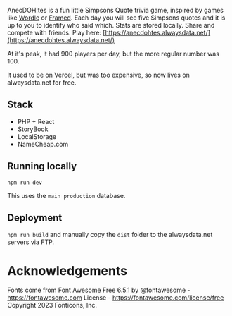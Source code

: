 AnecDOH!tes is a fun little Simpsons Quote trivia game, inspired by games like [Wordle](https://www.nytimes.com/games/wordle/index.html) or [Framed](www.framed.wtf). Each day you will see five Simpsons quotes and it is up to you to identify who said which. Stats are stored locally. Share and compete with friends. Play here: [https://anecdohtes.alwaysdata.net/](https://anecdohtes.alwaysdata.net/)

At it's peak, it had 900 players per day, but the more regular number was 100.

It used to be on Vercel, but was too expensive, so now lives on alwaysdata.net for free.

## Stack

- PHP + React
- StoryBook
- LocalStorage
- NameCheap.com

## Running locally

`npm run dev`

This uses the `main production` database.

## Deployment

`npm run build` and manually copy the `dist` folder to the alwaysdata.net servers via FTP.

# Acknowledgements

Fonts come from Font Awesome Free 6.5.1 by @fontawesome - https://fontawesome.com License - https://fontawesome.com/license/free Copyright 2023 Fonticons, Inc.
